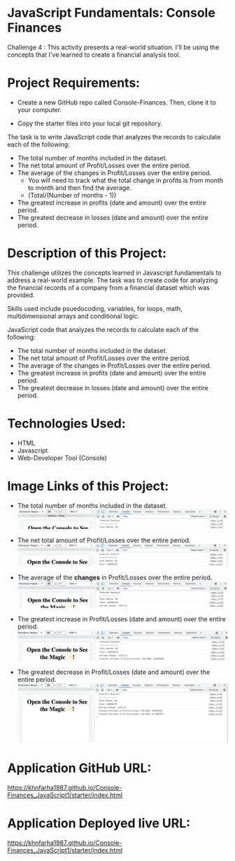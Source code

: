 # JavaScript Fundamentals: Console Finances
Challenge 4 : This activity presents a real-world situation.
I'll be using the concepts that I've learned to create a financial analysis tool.

# Project Requirements:
 * Create a new GitHub repo called Console-Finances. Then, clone it to your computer.

 * Copy the starter files into your local git repository.
  
 The task is to write JavaScript code that analyzes the records to calculate each of the following:
   * The total number of months included in the dataset.
   * The net total amount of Profit/Losses over the entire period.
   * The average of the changes in Profit/Losses over the entire period.
     * You will need to track what the total change in profits is from month to month and then find the average.
     * (Total/(Number of months - 1))
   * The greatest increase in profits (date and amount) over the entire period.
   * The greatest decrease in losses (date and amount) over the entire period.

# Description of this Project:
This challenge utilizes the concepts learned in Javascript fundamentals to address a real-world example. The task was to create code for analyzing the financial records of a company from a financial dataset which was provided.

Skills used include psuedocoding, variables, for loops, math, multidimensional arrays and conditional logic.

JavaScript code that analyzes the records to calculate each of the following:
 * The total number of months included in the dataset.
 * The net total amount of Profit/Losses over the entire period.
 * The average of the changes in Profit/Losses over the entire period.
 * The greatest increase in profits (date and amount) over the entire period.
 * The greatest decrease in losses (date and amount) over the entire period.

# Technologies Used:
 * HTML
 * Javascript
 * Web-Developer Tool (Console)

# Image Links of this Project:
 * The total number of months included in the dataset.
 ![alt](/images/Image1.png)

* The net total amount of Profit/Losses over the entire period.
 ![alt](/images/image2.png)

* The average of the **changes** in Profit/Losses over the entire period.
 ![alt](/images/image3.png)

* The greatest increase in Profit/Losses (date and amount) over the entire period.
 ![alt](/images/image4.png)

* The greatest decrease in Profit/Losses (date and amount) over the entire period.
 ![alt](/images/image5.png)

# Application GitHub URL: 
https://khnfarha1987.github.io/Console-Finances_JavaScript1/starter/index.html

# Application Deployed live URL:
https://khnfarha1987.github.io/Console-Finances_JavaScript1/starter/index.html
